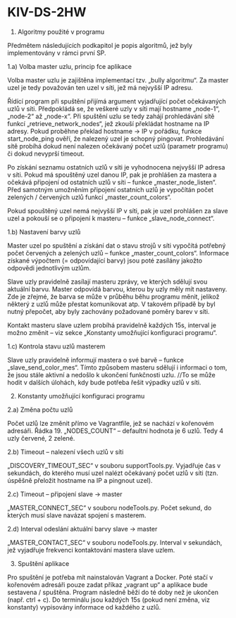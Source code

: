 # KIV-DS-2HW
1) Algoritmy použité v programu

Předmětem následujících podkapitol je popis algoritmů, jež byly implementovány v rámci první SP.

1.a) Volba master uzlu, princip fce aplikace

Volba master uzlu je zajištěna implementací tzv. „bully algoritmu“. Za master uzel je tedy považován ten uzel v síti, jež má nejvyšší IP adresu.

Řídící program při spuštění přijímá argument vyjadřující počet očekávaných uzlů v síti. Předpokládá se, že veškeré uzly v síti mají hostname „node-1“, „node-2“ až „node-x“. Při spuštění uzlu se tedy zahájí prohledávání sítě funkcí „retrieve_network_nodes“, jež zkouší překládat hostname na IP adresy. Pokud proběhne překlad hostname → IP v pořádku, funkce start_node_ping ověří, že nalezený uzel je schopný pingovat. Prohledávání sítě probíhá dokud není nalezen očekávaný počet uzlů (parametr programu) či dokud nevyprší timeout.

Po získání seznamu ostatních uzlů v síti je vyhodnocena nejvyšší IP adresa v síti. Pokud má spouštěný uzel danou IP, pak je prohlášen za mastera a očekává připojení od ostatních uzlů v síti – funkce „master_node_listen“. Před samotným umožněním připojení ostatních uzlů je vypočítán počet zelených / červených uzlů funkcí „master_count_colors“.

Pokud spouštěný uzel nemá nejvyšší IP v síti, pak je uzel prohlášen za slave uzel a pokouší se o připojení k masteru – funkce „slave_node_connect“.

1.b) Nastavení barvy uzlů

Master uzel po spuštění a získání dat o stavu strojů v síti vypočítá potřebný počet červených a zelených uzlů – funkce „master_count_colors“. Informace získané výpočtem (= odpovídající barvy) jsou poté zasílány jakožto odpovědi jednotlivým uzlům.

Slave uzly pravidelně zasílají masteru zprávy, ve kterých sdělují svou aktuální barvu. Master odpovídá barvou, kterou by uzly měly mít nastaveny. Zde je zřejmé, že barva se může v průběhu běhu programu měnit, jelikož některý z uzlů může přestat komunikovat atp. V takovém případě by byl nutný přepočet, aby byly zachovány požadované poměry barev v síti.

Kontakt masteru slave uzlem probíhá pravidelně každých 15s, interval je možno změnit – viz sekce „Konstanty umožňující konfiguraci programu“.

1.c) Kontrola stavu uzlů masterem

Slave uzly pravidelně informují mastera o své barvě – funkce „slave_send_color_mes“. Tímto způsobem masteru sdělují i informaci o tom, že jsou stále aktivní a nedošlo k ukončení funkčnosti uzlu. //To se může hodit v dalších úlohách, kdy bude potřeba řešit výpadky uzlů v síti.

2) Konstanty umožňující konfiguraci programu

2.a) Změna počtu uzlů

Počet uzlů lze změnit přímo ve Vagrantfile, jež se nachází v kořenovém adresáři. Řádka 19. „NODES_COUNT“ – defaultní hodnota je 6 uzlů. Tedy 4 uzly červené, 2 zelené.

2.b) Timeout – nalezení všech uzlů v síti

„DISCOVERY_TIMEOUT_SEC“ v souboru supportTools.py. Vyjadřuje čas v sekundách, do kterého musí uzel nalézt očekávaný počet uzlů v síti (tzn. úspěšně přeložit hostname na IP a pingnout uzel).

2.c) Timeout – připojení slave -> master

„MASTER_CONNECT_SEC“ v souboru nodeTools.py. Počet sekund, do kterých musí slave navázat spojení s masterem.

2.d) Interval odeslání aktuální barvy slave -> master

„MASTER_CONTACT_SEC“ v souboru nodeTools.py. Interval v sekundách, jež vyjadřuje frekvenci kontaktování mastera slave uzlem.

3) Spuštění aplikace

Pro spuštění je potřeba mít nainstalován Vagrant a Docker. Poté stačí v kořenovém adresáři pouze zadat příkaz „vagrant up“ a aplikace bude sestavena / spuštěna. Program následně běží do té doby než je ukončen (např. ctrl + c). Do terminálu jsou každých 15s (pokud není změna, viz konstanty) vypisovány informace od každého z uzlů.
